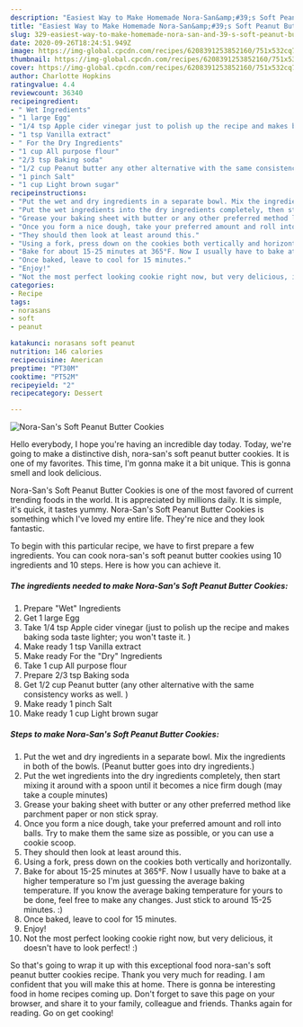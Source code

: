 ```yaml
---
description: "Easiest Way to Make Homemade Nora-San&amp;#39;s Soft Peanut Butter Cookies"
title: "Easiest Way to Make Homemade Nora-San&amp;#39;s Soft Peanut Butter Cookies"
slug: 329-easiest-way-to-make-homemade-nora-san-and-39-s-soft-peanut-butter-cookies
date: 2020-09-26T18:24:51.949Z
image: https://img-global.cpcdn.com/recipes/6208391253852160/751x532cq70/nora-sans-soft-peanut-butter-cookies-recipe-main-photo.jpg
thumbnail: https://img-global.cpcdn.com/recipes/6208391253852160/751x532cq70/nora-sans-soft-peanut-butter-cookies-recipe-main-photo.jpg
cover: https://img-global.cpcdn.com/recipes/6208391253852160/751x532cq70/nora-sans-soft-peanut-butter-cookies-recipe-main-photo.jpg
author: Charlotte Hopkins
ratingvalue: 4.4
reviewcount: 36340
recipeingredient:
- " Wet Ingredients"
- "1 large Egg"
- "1/4 tsp Apple cider vinegar just to polish up the recipe and makes baking soda taste lighter you wont taste it "
- "1 tsp Vanilla extract"
- " For the Dry Ingredients"
- "1 cup All purpose flour"
- "2/3 tsp Baking soda"
- "1/2 cup Peanut butter any other alternative with the same consistency works as well "
- "1 pinch Salt"
- "1 cup Light brown sugar"
recipeinstructions:
- "Put the wet and dry ingredients in a separate bowl. Mix the ingredients in both of the bowls. (Peanut butter goes into dry ingredients.)"
- "Put the wet ingredients into the dry ingredients completely, then start mixing it around with a spoon until it becomes a nice firm dough (may take a couple minutes)"
- "Grease your baking sheet with butter or any other preferred method like parchment paper or non stick spray."
- "Once you form a nice dough, take your preferred amount and roll into balls. Try to make them the same size as possible, or you can use a cookie scoop."
- "They should then look at least around this."
- "Using a fork, press down on the cookies both vertically and horizontally."
- "Bake for about 15-25 minutes at 365°F. Now I usually have to bake at a higher temperature so I&#39;m just guessing the average baking temperature. If you know the average baking temperature for yours to be done, feel free to make any changes. Just stick to around 15-25 minutes. :)"
- "Once baked, leave to cool for 15 minutes."
- "Enjoy!"
- "Not the most perfect looking cookie right now, but very delicious, it doesn&#39;t have to look perfect! :)"
categories:
- Recipe
tags:
- norasans
- soft
- peanut

katakunci: norasans soft peanut 
nutrition: 146 calories
recipecuisine: American
preptime: "PT30M"
cooktime: "PT52M"
recipeyield: "2"
recipecategory: Dessert

---
```



![Nora-San&#39;s Soft Peanut Butter Cookies](https://img-global.cpcdn.com/recipes/6208391253852160/751x532cq70/nora-sans-soft-peanut-butter-cookies-recipe-main-photo.jpg)

Hello everybody, I hope you're having an incredible day today. Today, we're going to make a distinctive dish, nora-san&#39;s soft peanut butter cookies. It is one of my favorites. This time, I'm gonna make it a bit unique. This is gonna smell and look delicious.

Nora-San&#39;s Soft Peanut Butter Cookies is one of the most favored of current trending foods in the world. It is appreciated by millions daily. It is simple, it's quick, it tastes yummy. Nora-San&#39;s Soft Peanut Butter Cookies is something which I've loved my entire life. They're nice and they look fantastic.




To begin with this particular recipe, we have to first prepare a few ingredients. You can cook nora-san&#39;s soft peanut butter cookies using 10 ingredients and 10 steps. Here is how you can achieve it.

<!--inarticleads1-->

##### The ingredients needed to make Nora-San&#39;s Soft Peanut Butter Cookies:

1. Prepare  &#34;Wet&#34; Ingredients
1. Get 1 large Egg
1. Take 1/4 tsp Apple cider vinegar (just to polish up the recipe and makes baking soda taste lighter; you won&#39;t taste it. )
1. Make ready 1 tsp Vanilla extract
1. Make ready  For the &#34;Dry&#34; Ingredients
1. Take 1 cup All purpose flour
1. Prepare 2/3 tsp Baking soda
1. Get 1/2 cup Peanut butter (any other alternative with the same consistency works as well. )
1. Make ready 1 pinch Salt
1. Make ready 1 cup Light brown sugar




<!--inarticleads2-->

##### Steps to make Nora-San&#39;s Soft Peanut Butter Cookies:

1. Put the wet and dry ingredients in a separate bowl. Mix the ingredients in both of the bowls. (Peanut butter goes into dry ingredients.)
1. Put the wet ingredients into the dry ingredients completely, then start mixing it around with a spoon until it becomes a nice firm dough (may take a couple minutes)
1. Grease your baking sheet with butter or any other preferred method like parchment paper or non stick spray.
1. Once you form a nice dough, take your preferred amount and roll into balls. Try to make them the same size as possible, or you can use a cookie scoop.
1. They should then look at least around this.
1. Using a fork, press down on the cookies both vertically and horizontally.
1. Bake for about 15-25 minutes at 365°F. Now I usually have to bake at a higher temperature so I&#39;m just guessing the average baking temperature. If you know the average baking temperature for yours to be done, feel free to make any changes. Just stick to around 15-25 minutes. :)
1. Once baked, leave to cool for 15 minutes.
1. Enjoy!
1. Not the most perfect looking cookie right now, but very delicious, it doesn&#39;t have to look perfect! :)




So that's going to wrap it up with this exceptional food nora-san&#39;s soft peanut butter cookies recipe. Thank you very much for reading. I am confident that you will make this at home. There is gonna be interesting food in home recipes coming up. Don't forget to save this page on your browser, and share it to your family, colleague and friends. Thanks again for reading. Go on get cooking!
